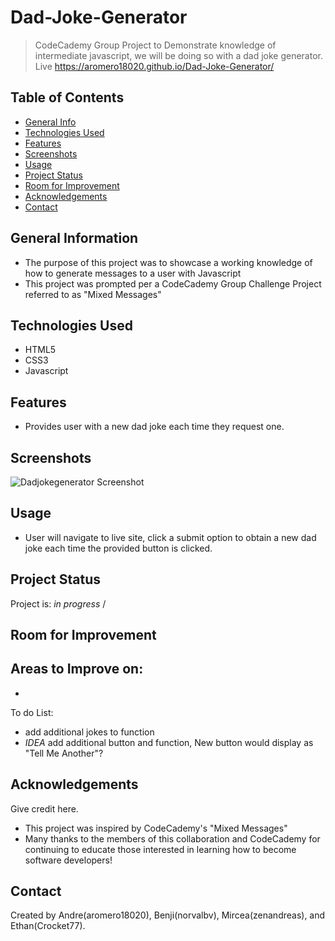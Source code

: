 # Dad-Joke-Generator
> CodeCademy Group Project to Demonstrate knowledge of intermediate javascript, we will be doing so with a dad joke generator. 
> Live https://aromero18020.github.io/Dad-Joke-Generator/

## Table of Contents
* [General Info](#general-information)
* [Technologies Used](#technologies-used)
* [Features](#features)
* [Screenshots](#screenshots)
* [Usage](#usage)
* [Project Status](#project-status)
* [Room for Improvement](#room-for-improvement)
* [Acknowledgements](#acknowledgements)
* [Contact](#contact)


## General Information
- The purpose of this project was to showcase a working knowledge of how to generate messages to a user with Javascript
- This project was prompted per a CodeCademy Group Challenge Project referred to as "Mixed Messages"



## Technologies Used
- HTML5
- CSS3
- Javascript


## Features
- Provides user with a new dad joke each time they request one. 



## Screenshots
![Dadjokegenerator Screenshot](https://user-images.githubusercontent.com/85530349/132898517-4f0a5d18-641a-4097-bcc3-94af7a280ba9.PNG)



## Usage
- User will navigate to live site, click a submit option to obtain a new dad joke each time the provided button is clicked.


## Project Status
Project is: _in progress_ /


## Room for Improvement
<!-- This project is a first collaboration project, we forsee there will be numerous area's of improvement and will expand on these areas more as we continue to learn -->

Areas to Improve on:
-
-

To do List:
- add additional jokes to function
- *IDEA* add additional button and function, New button would display as "Tell Me Another"?

## Acknowledgements
Give credit here.
- This project was inspired by CodeCademy's "Mixed Messages"
- Many thanks to the members of this collaboration and CodeCademy for continuing to educate those interested in learning how to become software developers!


## Contact
Created by Andre(aromero18020), Benji(norvalbv), Mircea(zenandreas), and Ethan(Crocket77).

